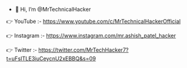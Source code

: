 - 👋 Hi, I’m @MrTechnicalHacker

👉 YouTube :- https://www.youtube.com/c/MrTechnicalHackerOfficial


👉 Instagram :- https://www.instagram.com/mr.ashish_patel_hacker


👉 Twitter :- https://twitter.com/MrTechHacker7?t=uFsITLE3iuCeycnU2xEBBQ&s=09





<!---
MrTechnicalHacker/MrTechnicalHacker is a ✨ special ✨ repository because its `README.md` (this file) appears on your GitHub profile.
You can click the Preview link to take a look at your changes.
--->

